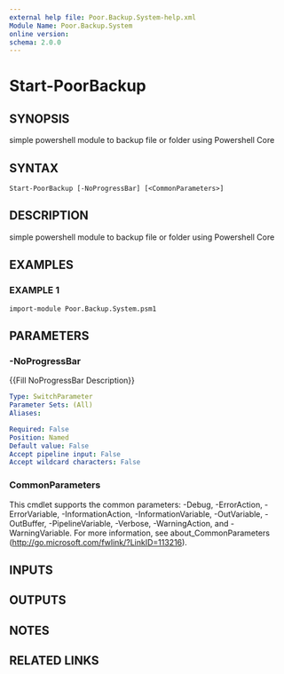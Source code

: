 ```yaml
---
external help file: Poor.Backup.System-help.xml
Module Name: Poor.Backup.System
online version:
schema: 2.0.0
---
```


# Start-PoorBackup

## SYNOPSIS
simple powershell module to backup file or folder using Powershell Core

## SYNTAX

```
Start-PoorBackup [-NoProgressBar] [<CommonParameters>]
```

## DESCRIPTION
simple powershell module to backup file or folder using Powershell Core

## EXAMPLES

### EXAMPLE 1
```
import-module Poor.Backup.System.psm1
```

## PARAMETERS

### -NoProgressBar
{{Fill NoProgressBar Description}}

```yaml
Type: SwitchParameter
Parameter Sets: (All)
Aliases:

Required: False
Position: Named
Default value: False
Accept pipeline input: False
Accept wildcard characters: False
```

### CommonParameters
This cmdlet supports the common parameters: -Debug, -ErrorAction, -ErrorVariable, -InformationAction, -InformationVariable, -OutVariable, -OutBuffer, -PipelineVariable, -Verbose, -WarningAction, and -WarningVariable.
For more information, see about_CommonParameters (http://go.microsoft.com/fwlink/?LinkID=113216).

## INPUTS

## OUTPUTS

## NOTES

## RELATED LINKS
